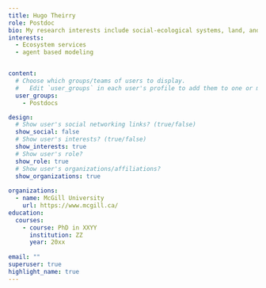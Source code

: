 ```yaml
---
title: Hugo Theirry
role: Postdoc
bio: My research interests include social-ecological systems, land, and statistics.
interests:
  - Ecosystem services
  - agent based modeling


content:
  # Choose which groups/teams of users to display.
  #   Edit `user_groups` in each user's profile to add them to one or more of these groups.
  user_groups:
    - Postdocs

design:
  # Show user's social networking links? (true/false)
  show_social: false
  # Show user's interests? (true/false)
  show_interests: true
  # Show user's role?
  show_role: true
  # Show user's organizations/affiliations?
  show_organizations: true
      
organizations:
  - name: McGill University
    url: https://www.mcgill.ca/
education:
  courses:
    - course: PhD in XXYY
      institution: ZZ
      year: 20xx
 
email: ""
superuser: true
highlight_name: true
---
```


